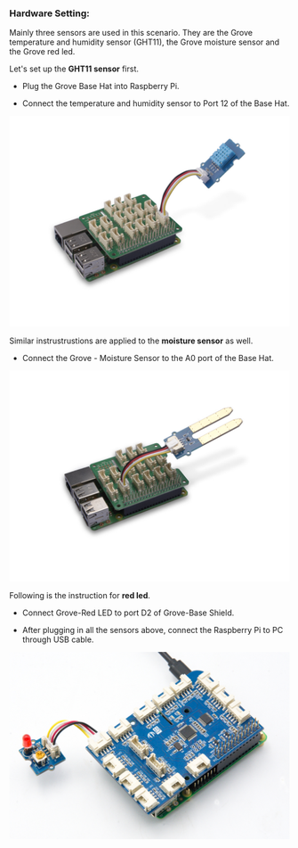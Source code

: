 ### **Hardware Setting:**

Mainly three sensors are used in this scenario. They are the Grove temperature and humidity sensor (GHT11), the Grove moisture sensor and the Grove red led.

Let's set up the **GHT11 sensor** first.

- Plug the Grove Base Hat into Raspberry Pi.

- Connect the temperature and humidity sensor to Port 12 of the Base Hat.

![Image](https://github.com/albaye/FarmBeats_project/blob/master/images/temphumid.jpg)

Similar instrustrustions are applied to the **moisture sensor** as well.

- Connect the Grove - Moisture Sensor to the A0 port of the Base Hat.

![Image](https://github.com/albaye/FarmBeats_project/blob/master/images/moisture.jpg)

Following is the instruction for **red led**.

- Connect Grove-Red LED to port D2 of Grove-Base Shield.

- After plugging in all the sensors above, connect the Raspberry Pi to PC through USB cable.

![Image](https://github.com/albaye/FarmBeats_project/blob/Aware-1/images/redled.jpg)
